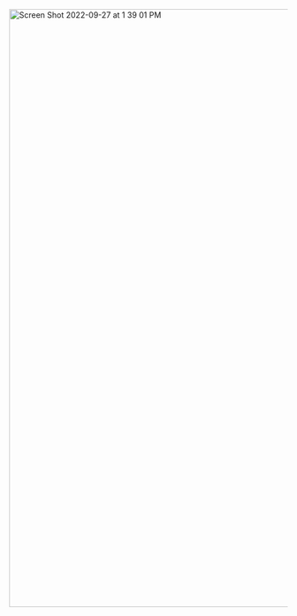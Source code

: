 <img width="1081" alt="Screen Shot 2022-09-27 at 1 39 01 PM" src="https://user-images.githubusercontent.com/47935429/192630808-824cd362-4972-44d1-b987-40fabf4dea60.png">
